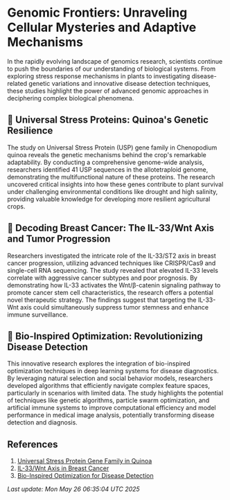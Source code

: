 # Genomic Frontiers: Unraveling Cellular Mysteries and Adaptive Mechanisms

In the rapidly evolving landscape of genomics research, scientists continue to push the boundaries of our understanding of biological systems. From exploring stress response mechanisms in plants to investigating disease-related genetic variations and innovative disease detection techniques, these studies highlight the power of advanced genomic approaches in deciphering complex biological phenomena.

## 🌱 Universal Stress Proteins: Quinoa's Genetic Resilience

The study on Universal Stress Protein (USP) gene family in Chenopodium quinoa reveals the genetic mechanisms behind the crop's remarkable adaptability. By conducting a comprehensive genome-wide analysis, researchers identified 41 USP sequences in the allotetraploid genome, demonstrating the multifunctional nature of these proteins. The research uncovered critical insights into how these genes contribute to plant survival under challenging environmental conditions like drought and high salinity, providing valuable knowledge for developing more resilient agricultural crops.

## 🧬 Decoding Breast Cancer: The IL-33/Wnt Axis and Tumor Progression

Researchers investigated the intricate role of the IL-33/ST2 axis in breast cancer progression, utilizing advanced techniques like CRISPR/Cas9 and single-cell RNA sequencing. The study revealed that elevated IL-33 levels correlate with aggressive cancer subtypes and poor prognosis. By demonstrating how IL-33 activates the Wnt/β-catenin signaling pathway to promote cancer stem cell characteristics, the research offers a potential novel therapeutic strategy. The findings suggest that targeting the IL-33-Wnt axis could simultaneously suppress tumor stemness and enhance immune surveillance.

## 🔬 Bio-Inspired Optimization: Revolutionizing Disease Detection

This innovative research explores the integration of bio-inspired optimization techniques in deep learning systems for disease diagnostics. By leveraging natural selection and social behavior models, researchers developed algorithms that efficiently navigate complex feature spaces, particularly in scenarios with limited data. The study highlights the potential of techniques like genetic algorithms, particle swarm optimization, and artificial immune systems to improve computational efficiency and model performance in medical image analysis, potentially transforming disease detection and diagnosis.

## References

1. [Universal Stress Protein Gene Family in Quinoa](https://pubmed.ncbi.nlm.nih.gov/40415066/)
2. [IL-33/Wnt Axis in Breast Cancer](https://pubmed.ncbi.nlm.nih.gov/40414980/)
3. [Bio-Inspired Optimization for Disease Detection](https://pubmed.ncbi.nlm.nih.gov/40415068/)

*Last update: Mon May 26 06:35:04 UTC 2025*
